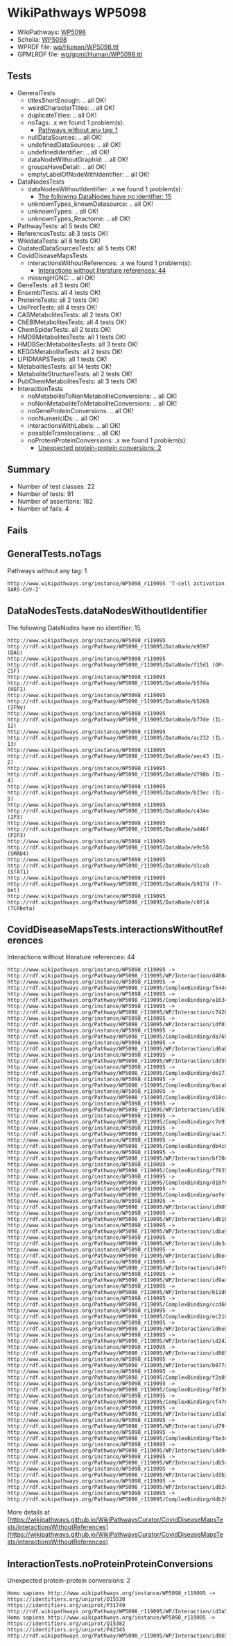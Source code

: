 # WikiPathways WP5098

* WikiPathways: [WP5098](https://identifiers.org/wikipathways:WP5098)
* Scholia: [WP5098](https://scholia.toolforge.org/wikipathways/WP5098)
* WPRDF file: [wp/Human/WP5098.ttl](../wp/Human/WP5098.ttl)
* GPMLRDF file: [wp/gpml/Human/WP5098.ttl](../wp/gpml/Human/WP5098.ttl)

## Tests
* GeneralTests
    * titlesShortEnough: .. all OK!
    * weirdCharacterTitles: .. all OK!
    * duplicateTitles: .. all OK!
    * noTags: .x we found 1 problem(s):
        * [Pathways without any tag: 1](#b5a30a81)
    * nullDataSources: .. all OK!
    * undefinedDataSources: .. all OK!
    * undefinedIdentifier: .. all OK!
    * dataNodeWithoutGraphId: .. all OK!
    * groupsHaveDetail: .. all OK!
    * emptyLabelOfNodeWithIdentifier: .. all OK!
* DataNodesTests
    * dataNodesWithoutIdentifier: .x we found 1 problem(s):
        * [The following DataNodes have no identifier: 15](#8792c495)
    * unknownTypes_knownDatasource: .. all OK!
    * unknownTypes: .. all OK!
    * unknownTypes_Reactome: .. all OK!
* PathwayTests: all 5 tests OK!
* ReferencesTests: all 3 tests OK!
* WikidataTests: all 8 tests OK!
* OudatedDataSourcesTests: all 5 tests OK!
* CovidDiseaseMapsTests
    * interactionsWithoutReferences: .x we found 1 problem(s):
        * [Interactions without literature references: 44](#9701cd42)
    * missingHGNC: .. all OK!
* GeneTests: all 3 tests OK!
* EnsemblTests: all 4 tests OK!
* ProteinsTests: all 2 tests OK!
* UniProtTests: all 4 tests OK!
* CASMetabolitesTests: all 2 tests OK!
* ChEBIMetabolitesTests: all 4 tests OK!
* ChemSpiderTests: all 2 tests OK!
* HMDBMetabolitesTests: all 1 tests OK!
* HMDBSecMetabolitesTests: all 3 tests OK!
* KEGGMetaboliteTests: all 2 tests OK!
* LIPIDMAPSTests: all 1 tests OK!
* MetabolitesTests: all 14 tests OK!
* MetaboliteStructureTests: all 2 tests OK!
* PubChemMetabolitesTests: all 3 tests OK!
* InteractionTests
    * noMetaboliteToNonMetaboliteConversions: .. all OK!
    * noNonMetaboliteToMetaboliteConversions: .. all OK!
    * noGeneProteinConversions: .. all OK!
    * nonNumericIDs: .. all OK!
    * interactionsWithLabels: .. all OK!
    * possibleTranslocations: .. all OK!
    * noProteinProteinConversions: .x we found 1 problem(s):
        * [Unexpected protein-protein conversions: 2](#2cf74678)


## Summary

* Number of test classes: 22
* Number of tests: 91
* Number of assertions: 182
* Number of fails: 4

## Fails

<a name="b5a30a81" />

## GeneralTests.noTags

Pathways without any tag: 1
```
http://www.wikipathways.org/instance/WP5098_r119095 'T-cell activation SARS-CoV-2' 
```

<a name="8792c495" />

## DataNodesTests.dataNodesWithoutIdentifier

The following DataNodes have no identifier: 15
```
http://www.wikipathways.org/instance/WP5098_r119095 http://rdf.wikipathways.org/Pathway/WP5098_r119095/DataNode/e9597 (DAG)
http://www.wikipathways.org/instance/WP5098_r119095 http://rdf.wikipathways.org/Pathway/WP5098_r119095/DataNode/f15d1 (GM-CSF)
http://www.wikipathways.org/instance/WP5098_r119095 http://rdf.wikipathways.org/Pathway/WP5098_r119095/DataNode/b57da (HSF1)
http://www.wikipathways.org/instance/WP5098_r119095 http://rdf.wikipathways.org/Pathway/WP5098_r119095/DataNode/b5268 (IFNγ)
http://www.wikipathways.org/instance/WP5098_r119095 http://rdf.wikipathways.org/Pathway/WP5098_r119095/DataNode/b77de (IL-12)
http://www.wikipathways.org/instance/WP5098_r119095 http://rdf.wikipathways.org/Pathway/WP5098_r119095/DataNode/ac232 (IL-13)
http://www.wikipathways.org/instance/WP5098_r119095 http://rdf.wikipathways.org/Pathway/WP5098_r119095/DataNode/aec43 (IL-2)
http://www.wikipathways.org/instance/WP5098_r119095 http://rdf.wikipathways.org/Pathway/WP5098_r119095/DataNode/d790b (IL-4)
http://www.wikipathways.org/instance/WP5098_r119095 http://rdf.wikipathways.org/Pathway/WP5098_r119095/DataNode/b23ec (IL-5)
http://www.wikipathways.org/instance/WP5098_r119095 http://rdf.wikipathways.org/Pathway/WP5098_r119095/DataNode/c434e (IP3)
http://www.wikipathways.org/instance/WP5098_r119095 http://rdf.wikipathways.org/Pathway/WP5098_r119095/DataNode/ad46f (PIP3)
http://www.wikipathways.org/instance/WP5098_r119095 http://rdf.wikipathways.org/Pathway/WP5098_r119095/DataNode/e9c56 (SMAD4)
http://www.wikipathways.org/instance/WP5098_r119095 http://rdf.wikipathways.org/Pathway/WP5098_r119095/DataNode/d1ca8 (STAT1)
http://www.wikipathways.org/instance/WP5098_r119095 http://rdf.wikipathways.org/Pathway/WP5098_r119095/DataNode/b917d (T-bet)
http://www.wikipathways.org/instance/WP5098_r119095 http://rdf.wikipathways.org/Pathway/WP5098_r119095/DataNode/c0f14 (TCRbeta)
```

<a name="9701cd42" />

## CovidDiseaseMapsTests.interactionsWithoutReferences

Interactions without literature references: 44
```
http://www.wikipathways.org/instance/WP5098_r119095 -> http://rdf.wikipathways.org/Pathway/WP5098_r119095/WP/Interaction/d4084
http://www.wikipathways.org/instance/WP5098_r119095 -> http://rdf.wikipathways.org/Pathway/WP5098_r119095/ComplexBinding/f544e
http://www.wikipathways.org/instance/WP5098_r119095 -> http://rdf.wikipathways.org/Pathway/WP5098_r119095/ComplexBinding/a1634
http://www.wikipathways.org/instance/WP5098_r119095 -> http://rdf.wikipathways.org/Pathway/WP5098_r119095/WP/Interaction/c7428
http://www.wikipathways.org/instance/WP5098_r119095 -> http://rdf.wikipathways.org/Pathway/WP5098_r119095/WP/Interaction/idf018b9aa
http://www.wikipathways.org/instance/WP5098_r119095 -> http://rdf.wikipathways.org/Pathway/WP5098_r119095/ComplexBinding/da765
http://www.wikipathways.org/instance/WP5098_r119095 -> http://rdf.wikipathways.org/Pathway/WP5098_r119095/WP/Interaction/id6abffb2c
http://www.wikipathways.org/instance/WP5098_r119095 -> http://rdf.wikipathways.org/Pathway/WP5098_r119095/WP/Interaction/idd590bb87
http://www.wikipathways.org/instance/WP5098_r119095 -> http://rdf.wikipathways.org/Pathway/WP5098_r119095/ComplexBinding/de171
http://www.wikipathways.org/instance/WP5098_r119095 -> http://rdf.wikipathways.org/Pathway/WP5098_r119095/ComplexBinding/bacab
http://www.wikipathways.org/instance/WP5098_r119095 -> http://rdf.wikipathways.org/Pathway/WP5098_r119095/ComplexBinding/d18cc
http://www.wikipathways.org/instance/WP5098_r119095 -> http://rdf.wikipathways.org/Pathway/WP5098_r119095/WP/Interaction/id361cfed2
http://www.wikipathways.org/instance/WP5098_r119095 -> http://rdf.wikipathways.org/Pathway/WP5098_r119095/ComplexBinding/c7e97
http://www.wikipathways.org/instance/WP5098_r119095 -> http://rdf.wikipathways.org/Pathway/WP5098_r119095/ComplexBinding/aac72
http://www.wikipathways.org/instance/WP5098_r119095 -> http://rdf.wikipathways.org/Pathway/WP5098_r119095/ComplexBinding/db4c0
http://www.wikipathways.org/instance/WP5098_r119095 -> http://rdf.wikipathways.org/Pathway/WP5098_r119095/WP/Interaction/bf70d
http://www.wikipathways.org/instance/WP5098_r119095 -> http://rdf.wikipathways.org/Pathway/WP5098_r119095/ComplexBinding/f7035
http://www.wikipathways.org/instance/WP5098_r119095 -> http://rdf.wikipathways.org/Pathway/WP5098_r119095/ComplexBinding/d18f6
http://www.wikipathways.org/instance/WP5098_r119095 -> http://rdf.wikipathways.org/Pathway/WP5098_r119095/ComplexBinding/aefef
http://www.wikipathways.org/instance/WP5098_r119095 -> http://rdf.wikipathways.org/Pathway/WP5098_r119095/WP/Interaction/id90519da0
http://www.wikipathways.org/instance/WP5098_r119095 -> http://rdf.wikipathways.org/Pathway/WP5098_r119095/WP/Interaction/idb1b54847
http://www.wikipathways.org/instance/WP5098_r119095 -> http://rdf.wikipathways.org/Pathway/WP5098_r119095/WP/Interaction/idba91971b
http://www.wikipathways.org/instance/WP5098_r119095 -> http://rdf.wikipathways.org/Pathway/WP5098_r119095/WP/Interaction/ide3db8c55
http://www.wikipathways.org/instance/WP5098_r119095 -> http://rdf.wikipathways.org/Pathway/WP5098_r119095/WP/Interaction/idbe467704
http://www.wikipathways.org/instance/WP5098_r119095 -> http://rdf.wikipathways.org/Pathway/WP5098_r119095/WP/Interaction/id4f650a03
http://www.wikipathways.org/instance/WP5098_r119095 -> http://rdf.wikipathways.org/Pathway/WP5098_r119095/WP/Interaction/id9ad77c61
http://www.wikipathways.org/instance/WP5098_r119095 -> http://rdf.wikipathways.org/Pathway/WP5098_r119095/WP/Interaction/b11d6
http://www.wikipathways.org/instance/WP5098_r119095 -> http://rdf.wikipathways.org/Pathway/WP5098_r119095/ComplexBinding/ccd66
http://www.wikipathways.org/instance/WP5098_r119095 -> http://rdf.wikipathways.org/Pathway/WP5098_r119095/ComplexBinding/ec210
http://www.wikipathways.org/instance/WP5098_r119095 -> http://rdf.wikipathways.org/Pathway/WP5098_r119095/WP/Interaction/id6e8b4cd
http://www.wikipathways.org/instance/WP5098_r119095 -> http://rdf.wikipathways.org/Pathway/WP5098_r119095/WP/Interaction/id2427873f
http://www.wikipathways.org/instance/WP5098_r119095 -> http://rdf.wikipathways.org/Pathway/WP5098_r119095/WP/Interaction/id865ab3e7
http://www.wikipathways.org/instance/WP5098_r119095 -> http://rdf.wikipathways.org/Pathway/WP5098_r119095/WP/Interaction/b077a
http://www.wikipathways.org/instance/WP5098_r119095 -> http://rdf.wikipathways.org/Pathway/WP5098_r119095/ComplexBinding/f2a89
http://www.wikipathways.org/instance/WP5098_r119095 -> http://rdf.wikipathways.org/Pathway/WP5098_r119095/ComplexBinding/f8f36
http://www.wikipathways.org/instance/WP5098_r119095 -> http://rdf.wikipathways.org/Pathway/WP5098_r119095/ComplexBinding/cf476
http://www.wikipathways.org/instance/WP5098_r119095 -> http://rdf.wikipathways.org/Pathway/WP5098_r119095/WP/Interaction/id3a58afa7
http://www.wikipathways.org/instance/WP5098_r119095 -> http://rdf.wikipathways.org/Pathway/WP5098_r119095/WP/Interaction/id79f6165
http://www.wikipathways.org/instance/WP5098_r119095 -> http://rdf.wikipathways.org/Pathway/WP5098_r119095/ComplexBinding/f5e3e
http://www.wikipathways.org/instance/WP5098_r119095 -> http://rdf.wikipathways.org/Pathway/WP5098_r119095/WP/Interaction/id49437383
http://www.wikipathways.org/instance/WP5098_r119095 -> http://rdf.wikipathways.org/Pathway/WP5098_r119095/WP/Interaction/idb5a40401
http://www.wikipathways.org/instance/WP5098_r119095 -> http://rdf.wikipathways.org/Pathway/WP5098_r119095/WP/Interaction/id3b3c11e7
http://www.wikipathways.org/instance/WP5098_r119095 -> http://rdf.wikipathways.org/Pathway/WP5098_r119095/WP/Interaction/id82eae6a3
http://www.wikipathways.org/instance/WP5098_r119095 -> http://rdf.wikipathways.org/Pathway/WP5098_r119095/ComplexBinding/ddb28
```

More details at [https://wikipathways.github.io/WikiPathwaysCurator/CovidDiseaseMapsTests/interactionsWithoutReferences](https://wikipathways.github.io/WikiPathwaysCurator/CovidDiseaseMapsTests/interactionsWithoutReferences)

<a name="2cf74678" />

## InteractionTests.noProteinProteinConversions

Unexpected protein-protein conversions: 2
```
Homo sapiens http://www.wikipathways.org/instance/WP5098_r119095 -> https://identifiers.org/uniprot/O15530 https://identifiers.org/uniprot/P31749 http://rdf.wikipathways.org/Pathway/WP5098_r119095/WP/Interaction/id3a58afa7
Homo sapiens http://www.wikipathways.org/instance/WP5098_r119095 -> https://identifiers.org/uniprot/Q15382 https://identifiers.org/uniprot/P42345 http://rdf.wikipathways.org/Pathway/WP5098_r119095/WP/Interaction/id865ab3e7
```

